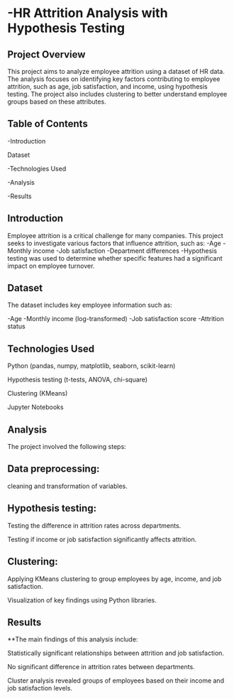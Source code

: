 # -HR Attrition Analysis with Hypothesis Testing

## Project Overview

This project aims to analyze employee attrition using a dataset of HR data. The analysis focuses on identifying key factors contributing to employee attrition, such as age, job satisfaction, and income, using hypothesis testing. The project also includes clustering to better understand employee groups based on these attributes.

## Table of Contents

-Introduction

Dataset

-Technologies Used

-Analysis

-Results

## Introduction

Employee attrition is a critical challenge for many companies. This project seeks to investigate various factors that influence attrition, such as:
-Age
-Monthly income
-Job satisfaction
-Department differences
-Hypothesis testing was used to determine whether specific features had a significant impact on employee turnover.

## Dataset
The dataset includes key employee information such as:

-Age
-Monthly income (log-transformed)
-Job satisfaction score
-Attrition status

## Technologies Used

Python (pandas, numpy, matplotlib, seaborn, scikit-learn)

Hypothesis testing (t-tests, ANOVA, chi-square)

Clustering (KMeans)

Jupyter Notebooks

## Analysis

The project involved the following steps:

## Data preprocessing:

cleaning and transformation of variables.

## Hypothesis testing:

Testing the difference in attrition rates across departments.

Testing if income or job satisfaction significantly affects attrition.

## Clustering:

Applying KMeans clustering to group employees by age, income, and job satisfaction.

Visualization of key findings using Python libraries.

## Results

**The main findings of this analysis include:

Statistically significant relationships between attrition and job satisfaction.

No significant difference in attrition rates between departments.

Cluster analysis revealed groups of employees based on their income and job satisfaction levels.
